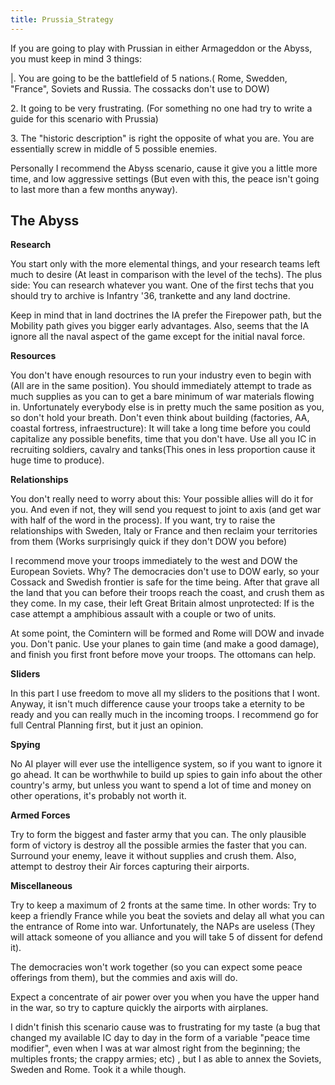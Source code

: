 ```yaml
---
title: Prussia_Strategy
---
```



If you are going to play with Prussian in either Armageddon or the
Abyss, you must keep in mind 3 things:

\|. You are going to be the battlefield of 5 nations.( Rome, Swedden,
"France", Soviets and Russia. The cossacks don't use to DOW)

2\. It going to be very frustrating. (For something no one had try to
write a guide for this scenario with Prussia)

3\. The "historic description" is right the opposite of what you are.
You are essentially screw in middle of 5 possible enemies.

Personally I recommend the Abyss scenario, cause it give you a little
more time, and low aggressive settings (But even with this, the peace
isn't going to last more than a few months anyway).

##  The Abyss 

**Research**

You start only with the more elemental things, and your research teams
left much to desire (At least in comparison with the level of the
techs). The plus side: You can research whatever you want. One of the
first techs that you should try to archive is Infantry '36, trankette
and any land doctrine.

Keep in mind that in land doctrines the IA prefer the Firepower path,
but the Mobility path gives you bigger early advantages. Also, seems
that the IA ignore all the naval aspect of the game except for the
initial naval force.

  
**Resources**

You don't have enough resources to run your industry even to begin with
(All are in the same position). You should immediately attempt to trade
as much supplies as you can to get a bare minimum of war materials
flowing in. Unfortunately everybody else is in pretty much the same
position as you, so don't hold your breath. Don't even think about
building (factories, AA, coastal fortress, infraestructure): It will
take a long time before you could capitalize any possible benefits, time
that you don't have. Use all you IC in recruiting soldiers, cavalry and
tanks(This ones in less proportion cause it huge time to produce).

  
**Relationships**

You don't really need to worry about this: Your possible allies will do
it for you. And even if not, they will send you request to joint to axis
(and get war with half of the word in the process). If you want, try to
raise the relationships with Sweden, Italy or France and then reclaim
your territories from them (Works surprisingly quick if they don't DOW
you before)

I recommend move your troops immediately to the west and DOW the
European Soviets. Why? The democracies don't use to DOW early, so your
Cossack and Swedish frontier is safe for the time being. After that
grave all the land that you can before their troops reach the coast, and
crush them as they come. In my case, their left Great Britain almost
unprotected: If is the case attempt a amphibious assault with a couple
or two of units.

At some point, the Comintern will be formed and Rome will DOW and invade
you. Don't panic. Use your planes to gain time (and make a good damage),
and finish you first front before move your troops. The ottomans can
help.

  
**Sliders**

In this part I use freedom to move all my sliders to the positions that
I wont. Anyway, it isn't much difference cause your troops take a
eternity to be ready and you can really much in the incoming troops. I
recommend go for full Central Planning first, but it just an opinion.

  
**Spying**

No AI player will ever use the intelligence system, so if you want to
ignore it go ahead. It can be worthwhile to build up spies to gain info
about the other country's army, but unless you want to spend a lot of
time and money on other operations, it's probably not worth it.

  
**Armed Forces**

Try to form the biggest and faster army that you can. The only plausible
form of victory is destroy all the possible armies the faster that you
can. Surround your enemy, leave it without supplies and crush them.
Also, attempt to destroy their Air forces capturing their airports.

  
**Miscellaneous**

Try to keep a maximum of 2 fronts at the same time. In other words: Try
to keep a friendly France while you beat the soviets and delay all what
you can the entrance of Rome into war. Unfortunately, the NAPs are
useless (They will attack someone of you alliance and you will take 5 of
dissent for defend it).

The democracies won't work together (so you can expect some peace
offerings from them), but the commies and axis will do.

Expect a concentrate of air power over you when you have the upper hand
in the war, so try to capture quickly the airports with airplanes.

I didn't finish this scenario cause was to frustrating for my taste (a
bug that changed my available IC day to day in the form of a variable
"peace time modifier", even when I was at war almost right from the
beginning; the multiples fronts; the crappy armies; etc) , but I as able
to annex the Soviets, Sweden and Rome. Took it a while though.
